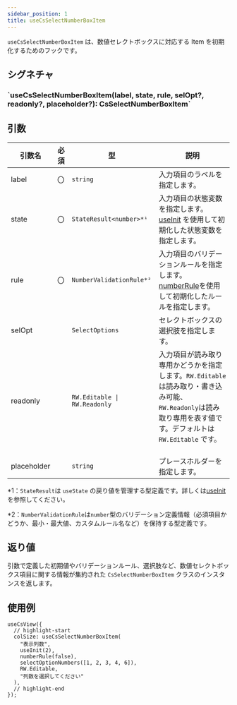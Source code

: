 ```yaml
---
sidebar_position: 1
title: useCsSelectNumberBoxItem
---
```


`useCsSelectNumberBoxItem` は、数値セレクトボックスに対応する Item を初期化するためのフックです。

## シグネチャ

<h3>`useCsSelectNumberBoxItem(label, state, rule, selOpt?, readonly?, placeholder?): CsSelectNumberBoxItem`</h3>

## 引数

| 引数名      | 必須 | 型                           | 説明                                                                                                                                                              |
| ----------- | ---- | ---------------------------- | ----------------------------------------------------------------------------------------------------------------------------------------------------------------- |
| label       | 〇   | `string`                     | 入力項目のラベルを指定します。                                                                                                                                     |
| state       | 〇   | `StateResult<number>*¹`      | 入力項目の状態変数を指定します。[useInit](../helper-function/useInit.md) を使用して初期化した状態変数を指定します。                                               |
| rule        | 〇   | `NumberValidationRule*²`     | 入力項目のバリデーションルールを指定します。[numberRule](../helper-function/numberRule.md)を使用して初期化したルールを指定します。                                |
| selOpt      |      | `SelectOptions`              | セレクトボックスの選択肢を指定します。                                                                                                                            |
| readonly    |      | `RW.Editable \| RW.Readonly` | 入力項目が読み取り専用かどうかを指定します。`RW.Editable` は読み取り・書き込み可能、`RW.Readonly`は読み取り専用を表す値です。デフォルトは `RW.Editable` です。 　 |
| placeholder |      | `string`                     | プレースホルダーを指定します。                                                                                                                                    |

\*1：`StateResult`は `useState` の戻り値を管理する型定義です。詳しくは[useInit](../helper-function/useInit.md)を参照してください。

\*2：`NumberValidationRule`は`number`型のバリデーション定義情報（必須項目かどうか、最小・最大値、カスタムルール名など）を保持する型定義です。

## 返り値

引数で定義した初期値やバリデーションルール、選択肢など、数値セレクトボックス項目に関する情報が集約された `CsSelectNumberBoxItem` クラスのインスタンスを返します。

## 使用例

```tsx
useCsView({
  // highlight-start
  colSize: useCsSelectNumberBoxItem(
    "表示列数",
    useInit(2),
    numberRule(false),
    selectOptionNumbers([1, 2, 3, 4, 6]),
    RW.Editable,
    "列数を選択してください"
  ),
  // highlight-end
});
```
